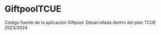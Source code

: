 # GiftpoolTCUE
Código fuente de la aplicación Giftpool. Desarrollada dentro del plan TCUE 2023/2024 
